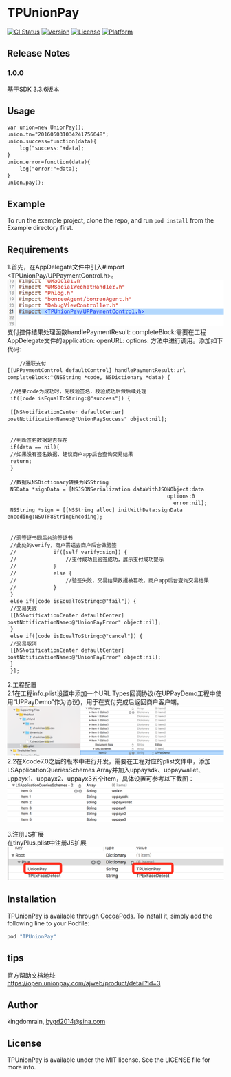 # TPUnionPay

[![CI Status](http://img.shields.io/travis/kingdomrain/TPUnionPay.svg?style=flat)](https://travis-ci.org/kingdomrain/TPUnionPay)
[![Version](https://img.shields.io/cocoapods/v/TPUnionPay.svg?style=flat)](http://cocoapods.org/pods/TPUnionPay)
[![License](https://img.shields.io/cocoapods/l/TPUnionPay.svg?style=flat)](http://cocoapods.org/pods/TPUnionPay)
[![Platform](https://img.shields.io/cocoapods/p/TPUnionPay.svg?style=flat)](http://cocoapods.org/pods/TPUnionPay)


## Release Notes
### 1.0.0   
基于SDK 3.3.6版本 



## Usage
    var union=new UnionPay();
    union.tn="201605031034241756648";
    union.success=function(data){
        log("success:"+data);
    }
    union.error=function(data){
        log("error:"+data);
    }
    union.pay();


## Example

To run the example project, clone the repo, and run `pod install` from the Example directory first.

## Requirements

1.首先，在AppDelegate文件中引入#import <TPUnionPay/UPPaymentControl.h>。![image](http://github.com/TinySunline/TPUnionPay/raw/master/READMESource/1.png)  
支付控件结果处理函数handlePaymentResult: completeBlock:需要在工程AppDelegate文件的application: openURL: options: 方法中进行调用。添加如下代码:
    
        //通联支付
    [[UPPaymentControl defaultControl] handlePaymentResult:url completeBlock:^(NSString *code, NSDictionary *data) {
     
     //结果code为成功时，先校验签名，校验成功后做后续处理
     if([code isEqualToString:@"success"]) {
     
     [[NSNotificationCenter defaultCenter] postNotificationName:@"UnionPaySuccess" object:nil];
     
     
     //判断签名数据是否存在
     if(data == nil){
     //如果没有签名数据，建议商户app后台查询交易结果
     return;
     }
     
     //数据从NSDictionary转换为NSString
     NSData *signData = [NSJSONSerialization dataWithJSONObject:data
                                                        options:0
                                                          error:nil];
     NSString *sign = [[NSString alloc] initWithData:signData encoding:NSUTF8StringEncoding];
     
    
     //验签证书同后台验签证书
     //此处的verify，商户需送去商户后台做验签
     //            if([self verify:sign]) {
     //                //支付成功且验签成功，展示支付成功提示
     //            }
     //            else {
     //                //验签失败，交易结果数据被篡改，商户app后台查询交易结果
     //            }
     }
     else if([code isEqualToString:@"fail"]) {
     //交易失败
     [[NSNotificationCenter defaultCenter] postNotificationName:@"UnionPayError" object:nil];
     }
     else if([code isEqualToString:@"cancel"]) {
     //交易取消
     [[NSNotificationCenter defaultCenter] postNotificationName:@"UnionPayError" object:nil];
     }
     }];
 
2.工程配置  
2.1在工程info.plist设置中添加一个URL Types回调协议(在UPPayDemo工程中使用“UPPayDemo”作为协议)，用于在支付完成后返回商户客户端。
     ![image](http://github.com/TinySunline/TPUnionPay/raw/master/READMESource/2.png) 
2.2在Xcode7.0之后的版本中进行开发，需要在工程对应的plist文件中，添加LSApplicationQueriesSchemes  Array并加入uppaysdk、uppaywallet、uppayx1、uppayx2、uppayx3五个item，具体设置可参考以下截图：
    ![image](http://github.com/TinySunline/TPUnionPay/raw/master/READMESource/3.png) 
       
3.注册JS扩展  
在tinyPlus.plist中注册JS扩展
    ![image](http://github.com/TinySunline/TPUnionPay/raw/master/READMESource/4.png)

## Installation

TPUnionPay is available through [CocoaPods](http://cocoapods.org). To install
it, simply add the following line to your Podfile:

```ruby
pod "TPUnionPay"
```

## tips
官方帮助文档地址  
https://open.unionpay.com/ajweb/product/detail?id=3


## Author

kingdomrain, bygd2014@sina.com

## License

TPUnionPay is available under the MIT license. See the LICENSE file for more info.

